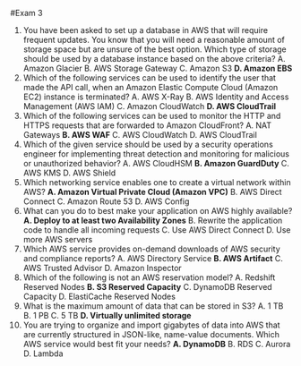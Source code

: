 #Exam 3

1. You have been asked to set up a database in AWS that will require frequent updates.
You know that you will need a reasonable amount of storage space but are unsure of the best option.
Which type of storage should be used by a database instance based on the above criteria?
  A. Amazon Glacier
  B. AWS Storage Gateway
  C. Amazon S3
  **D. Amazon EBS**
2. Which of the following services can be used to identify the user that made the API call, when an Amazon Elastic Compute Cloud (Amazon EC2) instance is terminated?
  A. AWS X-Ray
  B. AWS Identity and Access Management (AWS IAM)
  C. Amazon CloudWatch
  **D. AWS CloudTrail**
3. Which of the following services can be used to monitor the HTTP and HTTPS requests that are forwarded to Amazon CloudFront?
  A. NAT Gateways
  **B. AWS WAF**
  C. AWS CloudWatch
  D. AWS CloudTrail
4. Which of the given service should be used by a security operations engineer for implementing threat detection and monitoring for malicious or unauthorized behavior?
  A. AWS CloudHSM
  **B. Amazon GuardDuty**
  C. AWS KMS
  D. AWS Shield
5. Which networking service enables one to create a virtual network within AWS?
  **A. Amazon Virtual Private Cloud (Amazon VPC)**
  B. AWS Direct Connect
  C. Amazon Route 53
  D. AWS Config
6. What can you do to best make your application on AWS highly available?
  **A. Deploy to at least two Availability Zones**
  B. Rewrite the application code to handle all incoming requests
  C. Use AWS Direct Connect
  D. Use more AWS servers
7. Which AWS service provides on-demand downloads of AWS security and compliance reports?
  A. AWS Directory Service
  **B. AWS Artifact**
  C. AWS Trusted Advisor
  D. Amazon Inspector
8. Which of the following is not an AWS reservation model?
  A. Redshift Reserved Nodes
  **B. S3 Reserved Capacity**
  C. DynamoDB Reserved Capacity
  D. ElastiCache Reserved Nodes
9. What is the maximum amount of data that can be stored in S3?
  A. 1 TB
  B. 1 PB
  C. 5 TB
  **D. Virtually unlimited storage**
10. You are trying to organize and import gigabytes of data into AWS that are currently structured in JSON-like, name-value documents.
Which AWS service would best fit your needs?
  **A. DynamoDB**
  B. RDS
  C. Aurora
  D. Lambda